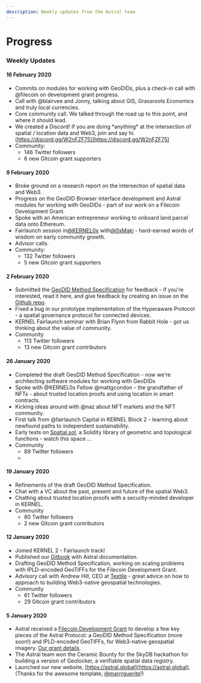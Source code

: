 ```yaml
---
description: Weekly updates from the Astral team
---
```


# Progress

### Weekly Updates

#### 16 February 2020

* Commits on modules for working with GeoDIDs, plus a check-in call with @filecoin on development grant progress. 
* Call with @blairvee and Jonny, talking about GIS, Grassroots Economics and truly local currencies. 
* Core community call. We talked through the road up to this point, and where it should lead. 
* We created a Discord! If you are doing \*anything\* at the intersection of spatial / location data and Web3, join and say hi. [https://discord.gg/W2nFZF75](https://discord.gg/W2nFZF75)
* Community: 
  * 146 Twitter followers
  * 6 new Gitcoin grant supporters

#### 9 February 2020

* Broke ground on a research report on the intersection of spatial data and Web3.
* Progress on the GeoDID Browser interface development and Astral modules for working with GeoDIDs - part of our work on a Filecoin Development Grant.
* Spoke with an American entrepreneur working to onboard land parcel data onto Ethereum.
* Fairlaunch session in[@KERNEL0x](https://twitter.com/KERNEL0x) with[@0xMaki](https://twitter.com/0xMaki) - hard-earned words of wisdom on early community growth.
* Advisor calls.
* Community: 
  * 132 Twitter followers
  * 5 new Gitcoin grant supporters

#### 2 February 2020

* Submitted the [GeoDID Method Specification](https://docs.astral.global/geodids/geodid-core-specification) for feedback - if you're interested, read it here, and give feedback by creating an issue on the [Github repo](https://github.com/AstralProtocol/astral-docs).
* Fixed a bug in our prototype implementation of the Hyperaware Protocol - a spatial governance protocol for connected devices.
* KERNEL Fairlaunch seminar with Brian Flynn from Rabbit Hole - got us thinking about the value of community.
* Community
  * 113 Twitter followers
  * 13 new Gitcoin grant contributors

#### 26 January 2020

* Completed the draft GeoDID Method Specification - now we're architecting software modules for working with GeoDIDs
* Spoke with @KERNEL0x Fellow @mattgcondon - the grandfather of NFTs - about trusted location proofs and using location in smart contracts.
* Kicking ideas around with @naz about NFT markets and the NFT community.
* First talk from @fairlaunch Capital in KERNEL Block 2 - learning about newfound paths to independent sustainability.
* Early tests on [Spatial.sol](https://github.com/AstralProtocol/spatial-sol), a Solidity library of geometric and topological functions - watch this space ... 
* Community
  * 89 Twitter followers
  * 

#### **19 January 2020**

* Refinements of the draft GeoDID Method Specification.
* Chat with a VC about the past, present and future of the spatial Web3.
* Chatting about trusted location proofs with a security-minded developer in KERNEL.
* Community
  * 80 Twitter followers
  * 2 new Gitcoin grant contributors

#### 12 January 2020

* Joined KERNEL 2 - Fairlaunch track!
* Published our [Gitbook](https://docs.astral.global/) with Astral documentation.
* Drafting GeoDID Method Specification, working on scaling problems with IPLD-encoded GeoTIFFs for the Filecoin Development Grant.
* Advisory call with Andrew Hill, CEO at [Textile](https://textile.io/) - great advice on how to approach to building Web3-native geospatial technologies.
* Community
  * 61 Twitter followers
  * 29 Gitcoin grant contributors

#### 5 January 2020

* Astral received a [Filecoin Development Grant](https://filecoin.io/blog/filecoin-dev-grants-wave-4-5-gitcoin/) to develop a few key pieces of the Astral Protocol: a GeoDID Method Specification \(more soon!\) and IPLD-encoded GeoTIFFs, for Web3-native geospatial imagery. [Our grant details](https://github.com/filecoin-project/devgrants/blob/efaac115b71df7b373354c72600aa9818fc6710a/open-grant-proposals/open-proposal-astral-protocol.md).
* The Astral team won the Ceramic Bounty for the SkyDB hackathon for building a version of Geolocker, a verifiable spatial data registry. 
* Launched our new website, [https://astral.global](https://astral.global). \(Thanks for the awesome template, [@marrrguerite](https://twitter.com/marrrguerite)!\)

